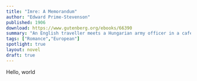 ```yaml
---
title: "Imre: A Memorandum"
author: "Edward Prime-Stevenson"
published: 1906
download: https://www.gutenberg.org/ebooks/66390
summary: "An English traveller meets a Hungarian army officer in a cafe. They fast become inseperable friends, but is there more there beneath the surface?"
tags: ["Romance","European"]
spotlight: true
layout: novel
draft: true
---
```


Hello, world